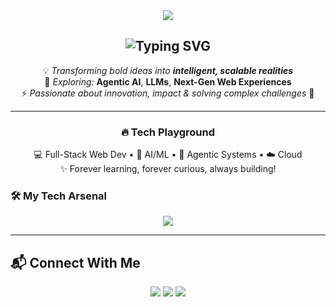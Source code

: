 <!-- HEADER -->

<div align="center">

<img src="https://capsule-render.vercel.app/api?type=waving&color=0:800000,100:A52A2A&height=280&section=header&text=Anika%20Singh&fontSize=80&fontColor=FFFFFF&fontAlign=50&fontAlignY=38&desc=🚀%20AI%20Architect%20%7C%20Full-Stack%20Developer%20%7C%20Explorer%20of%20Next-Gen%20Tech&descAlign=50&descAlignY=60&descColor=FFFFFF&animation=fadeIn" />

</div>

<!-- INTRO -->
<h2 align="center">
  <img src="https://readme-typing-svg.herokuapp.com?font=Fira+Code&size=26&duration=3000&pause=1000&color=DC143C&center=true&vCenter=true&width=700&lines=Hi+%F0%9F%91%8B%2C+I'm+Anika!;Full-Stack+Developer+%F0%9F%92%BB;AI+%26+Machine+Learning+Innovator+%F0%9F%A4%96;Building+futuristic+solutions+with+code+%F0%9F%92%9A" alt="Typing SVG" />
</h2>

<div align="center">  

💡 *Transforming bold ideas into **intelligent, scalable realities***  
🌱 *Exploring:* **Agentic AI**, **LLMs**, **Next-Gen Web Experiences**  
⚡ *Passionate about innovation, impact & solving complex challenges* 🚀  

---

### 🔥 Tech Playground  
💻 Full-Stack Web Dev • 🤖 AI/ML • 🧩 Agentic Systems • ☁️ Cloud  
✨ Forever learning, forever curious, always building!  

</div>

### 🛠️ My Tech Arsenal

<p align="center">

<img src="https://skillicons.dev/icons?i=cpp,python,html,css,js,react,flask,nodejs,express,mysql,git,pytorch,tensorflow,sklearn,docker,linux&perline=8" />

</p>

---
## 📬 Connect With Me

<p align="center">
  <a href="https://linkedin.com/in/anika-singh-b904b32bb"><img src="https://img.shields.io/badge/-LinkedIn-0A66C2?style=for-the-badge&logo=linkedin&logoColor=white"></a>
  <a href="mailto:anika.rbs@gmail.com"><img src="https://img.shields.io/badge/-Gmail-D14836?style=for-the-badge&logo=gmail&logoColor=white"></a>
  <a href="https://leetcode.com/anikasingh1/"><img src="https://img.shields.io/badge/-LeetCode-FFA116?style=for-the-badge&logo=leetcode&logoColor=white"></a>
</p>
